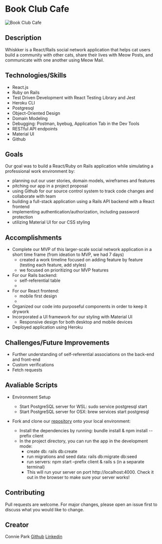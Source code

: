 # Book Club Cafe
![Book Club Cafe](https://i.imgur.com/4ZXSCw2.png)

## Description

Whiskker is a React/Rails social network application that helps cat users build a community with other cats, share their lives with Meow Posts, and communicate with one another using Meow Mail.

## Technologies/Skills

- React.js
- Ruby on Rails
- Test Driven Development with React Testing Library and Jest
- Heroku CLI
- Postgresql
- Object-Oriented Design
- Domain Modeling
- Debugging: Postman, byebug, Application Tab in the Dev Tools
- RESTful API endpoints
- Material UI
- Github

## Goals
Our goal was to build a React/Ruby on Rails application while simulating a professional work environment by:
* planning out our user stories, domain models, wireframes and features
* pitching our app in a project proposal
* using Github for our source control system to track code changes and collaborate with team
* building a full-stack application using a Rails API backend with a React frontend
* implementing authentication/authorization, including password protection
* utilizing Material UI for our CSS styling

## Accomplishments
* Complete our MVP of this larger-scale social network application in a short time frame (from ideation to MVP, we had 7 days)
    * created a work timeline focused on adding feature by feature (testing each feature, add styles)
    * we focused on prioritizing our MVP features
* For our Rails backend:
    * self-referential table
    * 
* For our React frontend:
    * mobile first design
    * 
* Organized our code into purposeful components in order to keep it drywork
* Incorporated a UI framework for our styling with Material UI
    * Responsive design for both desktop and mobile devices
* Deployed application using Heroku

## Challenges/Future Improvements
* Further understanding of self-referential associations on the back-end and front-end
* Custom verifications
* Fetch requests

## Avaliable Scripts
* Environment Setup
    * Start PostgreSQL server for WSL: sudo service postgresql start
    * Start PostgreSQL server for OSX: brew services start postgresql

* Fork and clone our [repository](https://github.com/conniedc1206/book-club-cafe-app) onto your local environment:
    * Install the dependencies by running: bundle install & npm install --prefix client
    * In the project directory, you can run the app in the development mode: 
         * create db: rails db:create
         * run migrations and seed data: rails db:migrate db:seed
         * run servers: npm start –prefix client & rails s (in a separate terminal)
         * This will run your server on port http://localhost:4000. Check it out in the browser to make sure your server works!

## Contributing
Pull requests are welcome. For major changes, please open an issue first to discuss what you would like to change.

Creator
---
Connie Park [Github](https://github.com/conniedc1206)  [Linkedin](https://www.linkedin.com/in/conniepark2)  
